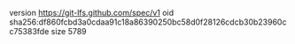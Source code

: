 version https://git-lfs.github.com/spec/v1
oid sha256:df860fcbd3a0cdaa91c18a86390250bc58d0f28126cdcb30b23960cc75383fde
size 5789
